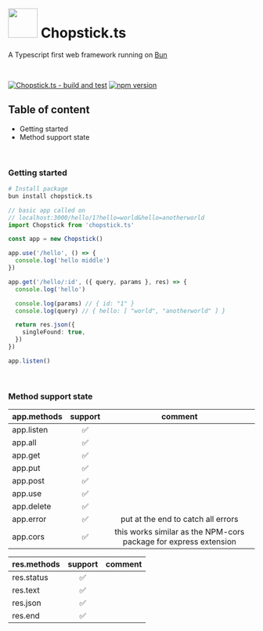 
# <img src="https://github.com/sp90/chopstick.ts/blob/e71c2d3830cef14b0b1617328f07826bded1d892/misc/chopstick.svg" width="60px"></img> Chopstick.ts

A Typescript first web framework running on [Bun](https://bun.sh)
  
<br />
  
[![Chopstick.ts - build and test](https://github.com/sp90/chopstick.ts/actions/workflows/build-and-test.yml/badge.svg)](https://github.com/sp90/chopstick.ts/actions/workflows/build-and-test.yml) [![npm version](https://badge.fury.io/js/chopstick.ts.svg)](https://badge.fury.io/js/chopstick.ts)

## Table of content

- Getting started
- Method support state

<br />

### Getting started

```sh
# Install package
bun install chopstick.ts
```

```ts
// basic app called on
// localhost:3000/hello/1?hello=world&hello=anotherworld
import Chopstick from 'chopstick.ts'

const app = new Chopstick()

app.use('/hello', () => {
  console.log('hello middle')
})

app.get('/hello/:id', ({ query, params }, res) => {
  console.log('hello')

  console.log(params) // { id: "1" }
  console.log(query) // { hello: [ "world", "anotherworld" ] }

  return res.json({
    singleFound: true,
  })
})

app.listen()
```

<br />

### Method support state

| app.methods | support |                             comment                              |
| ----------- | :-----: | :--------------------------------------------------------------: |
| app.listen  |   ✅    |                                                                  |
| app.all     |   ✅    |                                                                  |
| app.get     |   ✅    |                                                                  |
| app.put     |   ✅    |                                                                  |
| app.post    |   ✅    |                                                                  |
| app.use     |   ✅    |                                                                  |
| app.delete  |   ✅    |                                                                  |
| app.error   |   ✅    |                put at the end to catch all errors                |
| app.cors    |   ✅    | this works similar as the NPM-cors package for express extension |

| res.methods | support | comment |
| ----------- | :-----: | :-----: |
| res.status  |   ✅    |         |
| res.text    |   ✅    |         |
| res.json    |   ✅    |         |
| res.end     |   ✅    |         |
